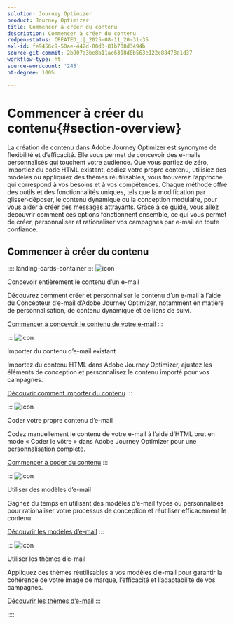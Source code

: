 ```yaml
---
solution: Journey Optimizer
product: Journey Optimizer
title: Commencer à créer du contenu
description: Commencer à créer du contenu
redpen-status: CREATED_||_2025-08-11_20-31-35
exl-id: fe9456c9-50ae-442d-80d3-81b708d3494b
source-git-commit: 2b907a3be8b11ac6308d0b563e122c88478d1d37
workflow-type: ht
source-wordcount: '245'
ht-degree: 100%

---
```


# Commencer à créer du contenu{#section-overview}

La création de contenu dans Adobe Journey Optimizer est synonyme de flexibilité et d’efficacité. Elle vous permet de concevoir des e-mails personnalisés qui touchent votre audience. Que vous partiez de zéro, importiez du code HTML existant, codiez votre propre contenu, utilisiez des modèles ou appliquiez des thèmes réutilisables, vous trouverez l’approche qui correspond à vos besoins et à vos compétences. Chaque méthode offre des outils et des fonctionnalités uniques, tels que la modification par glisser-déposer, le contenu dynamique ou la conception modulaire, pour vous aider à créer des messages attrayants. Grâce à ce guide, vous allez découvrir comment ces options fonctionnent ensemble, ce qui vous permet de créer, personnaliser et rationaliser vos campagnes par e-mail en toute confiance.

## Commencer à créer du contenu

:::: landing-cards-container
:::
![icon](https://cdn.experienceleague.adobe.com/icons/circle-play.svg?lang=fr)

Concevoir entièrement le contenu d’un e-mail

Découvrez comment créer et personnaliser le contenu d’un e-mail à l’aide du Concepteur d’e-mail d’Adobe Journey Optimizer, notamment en matière de personnalisation, de contenu dynamique et de liens de suivi.

[Commencer à concevoir le contenu de votre e-mail](../using/email/content-from-scratch.md)
:::

:::
![icon](https://cdn.experienceleague.adobe.com/icons/list-check.svg?lang=fr)

Importer du contenu d’e-mail existant

Importez du contenu HTML dans Adobe Journey Optimizer, ajustez les éléments de conception et personnalisez le contenu importé pour vos campagnes.

[Découvrir comment importer du contenu](../using/email/existing-content.md)
:::

:::
![icon](https://cdn.experienceleague.adobe.com/icons/code-branch.svg?lang=fr)

Coder votre propre contenu d’e-mail

Codez manuellement le contenu de votre e-mail à l’aide d’HTML brut en mode « Coder le vôtre » dans Adobe Journey Optimizer pour une personnalisation complète.

[Commencer à coder du contenu](../using/email/code-content.md)
:::

:::
![icon](https://cdn.experienceleague.adobe.com/icons/puzzle-piece.svg?lang=fr)

Utiliser des modèles d’e-mail

Gagnez du temps en utilisant des modèles d’e-mail types ou personnalisés pour rationaliser votre processus de conception et réutiliser efficacement le contenu.

[Découvrir les modèles d’e-mail](../using/email/use-email-templates.md)
:::

:::
![icon](https://cdn.experienceleague.adobe.com/icons/gear.svg?lang=fr)

Utiliser les thèmes d’e-mail

Appliquez des thèmes réutilisables à vos modèles d’e-mail pour garantir la cohérence de votre image de marque, l’efficacité et l’adaptabilité de vos campagnes.

[Découvrir les thèmes d’e-mail](../using/email/apply-email-themes.md)
:::

::::
